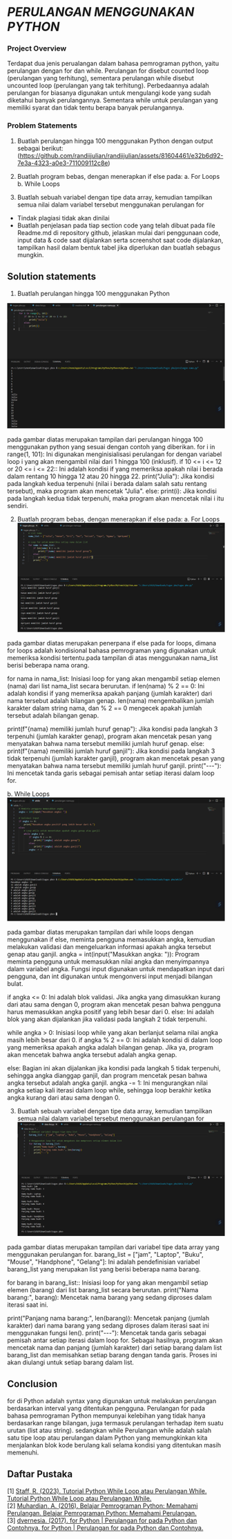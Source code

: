 # _PERULANGAN MENGGUNAKAN PYTHON_

### Project Overview

Terdapat dua jenis perualangan dalam bahasa pemrograman python, yaitu perulangan dengan for dan while.
Perulangan for disebut counted loop (perulangan yang terhitung), sementara perulangan while disebut uncounted loop (perulangan yang tak terhitung). Perbedaannya adalah perulangan for biasanya digunakan untuk mengulangi kode yang sudah diketahui banyak perulangannya. Sementara while untuk perulangan yang memiliki syarat dan tidak tentu berapa banyak perulangannya.

### Problem Statements

1. Buatlah perulangan hingga 100 menggunakan Python dengan output sebagai berikut:
   (https://github.com/randiijulian/randiijulian/assets/81604461/e32b6d92-7e3a-4323-a0e3-711009112c8e)

2. Buatlah program bebas, dengan menerapkan if else pada:
   a. For Loops  
   b. While Loops

3. Buatlah sebuah variabel dengan tipe data array, kemudian tampilkan semua nilai dalam variabel tersebut menggunakan perulangan for

- Tindak plagiasi tidak akan dinilai
- Buatlah penjelasan pada tiap section code yang telah dibuat pada file Readme.md di repository github, jelaskan mulai dari penggunaan code, input data & code saat dijalankan serta screenshot saat code dijalankan, tampilkan hasil dalam bentuk tabel jika diperlukan dan buatlah sebagus mungkin.

## Solution statements

1. Buatlah perulangan hingga 100 menggunakan Python

![App Screenshot](./image/image1.png)

pada gambar diatas merupakan tampilan dari perulangan hingga 100 menggunakan python yang sesuai dengan contoh yang diberikan. for i in range(1, 101): Ini digunakan menginisialisasi perulangan for dengan variabel loop i yang akan mengambil nilai dari 1 hingga 100 (inklusif).
if 10 <= i <= 12 or 20 <= i <= 22:: Ini adalah kondisi if yang memeriksa apakah nilai i berada dalam rentang 10 hingga 12 atau 20 hingga 22. print("Julia"): Jika kondisi pada langkah kedua terpenuhi (nilai i berada dalam salah satu rentang tersebut), maka program akan mencetak "Julia". else: print(i): Jika kondisi pada langkah kedua tidak terpenuhi, maka program akan mencetak nilai i itu sendiri.

2. Buatlah program bebas, dengan menerapkan if else pada:
   a. For Loops  
   ![App Screenshot](./image/image2.png)

pada gambar diatas merupakan penerpana if else pada for loops, dimana for loops adalah kondisional bahasa pemrograman yang digunakan untuk memeriksa kondisi tertentu.pada tampilan di atas menggunakan nama_list berisi beberapa nama orang.

for nama in nama_list: Inisiasi loop for yang akan mengambil setiap elemen (nama) dari list nama_list secara berurutan. if len(nama) % 2 == 0: Ini adalah kondisi if yang memeriksa apakah panjang (jumlah karakter) dari nama tersebut adalah bilangan genap. len(nama) mengembalikan jumlah karakter dalam string nama, dan % 2 == 0 mengecek apakah jumlah tersebut adalah bilangan genap.

print(f"{nama} memiliki jumlah huruf genap"): Jika kondisi pada langkah 3 terpenuhi (jumlah karakter genap), program akan mencetak pesan yang menyatakan bahwa nama tersebut memiliki jumlah huruf genap. else: print(f"{nama} memiliki jumlah huruf ganjil"): Jika kondisi pada langkah 3 tidak terpenuhi (jumlah karakter ganjil), program akan mencetak pesan yang menyatakan bahwa nama tersebut memiliki jumlah huruf ganjil. print("---"): Ini mencetak tanda garis sebagai pemisah antar setiap iterasi dalam loop for.

b. While Loops
![App Screenshot](./image/image3.png)

pada gambar diatas merupakan tampilan dari while loops dengan menggunakan if else, meminta pengguna memasukkan angka, kemudian melakukan validasi dan mengeluarkan informasi apakah angka tersebut genap atau ganjil. angka = int(input("Masukkan angka: ")): Program meminta pengguna untuk memasukkan nilai angka dan menyimpannya dalam variabel angka. Fungsi input digunakan untuk mendapatkan input dari pengguna, dan int digunakan untuk mengonversi input menjadi bilangan bulat.

if angka <= 0: Ini adalah blok validasi. Jika angka yang dimasukkan kurang dari atau sama dengan 0, program akan mencetak pesan bahwa pengguna harus memasukkan angka positif yang lebih besar dari 0. else: Ini adalah blok yang akan dijalankan jika validasi pada langkah 2 tidak terpenuhi.

while angka > 0: Inisiasi loop while yang akan berlanjut selama nilai angka masih lebih besar dari 0. if angka % 2 == 0: Ini adalah kondisi di dalam loop yang memeriksa apakah angka adalah bilangan genap. Jika ya, program akan mencetak bahwa angka tersebut adalah angka genap.

else: Bagian ini akan dijalankan jika kondisi pada langkah 5 tidak terpenuhi, sehingga angka dianggap ganjil, dan program mencetak pesan bahwa angka tersebut adalah angka ganjil. angka -= 1: Ini mengurangkan nilai angka setiap kali iterasi dalam loop while, sehingga loop berakhir ketika angka kurang dari atau sama dengan 0.

3. Buatlah sebuah variabel dengan tipe data array, kemudian tampilkan semua nilai dalam variabel tersebut menggunakan perulangan for
   ![App Screenshot](./image/image4.png)

pada gambar diatas merupakan tampilan dari variabel tipe data array yang menggunakan perulangan for. barang_list = ["jam", "Laptop", "Buku", "Mouse", "Handphone", "Gelang"]: Ini adalah pendefinisian variabel barang_list yang merupakan list yang berisi beberapa nama barang.

for barang in barang_list:: Inisiasi loop for yang akan mengambil setiap elemen (barang) dari list barang_list secara berurutan. print("Nama barang:", barang): Mencetak nama barang yang sedang diproses dalam iterasi saat ini.

print("Panjang nama barang:", len(barang)): Mencetak panjang (jumlah karakter) dari nama barang yang sedang diproses dalam iterasi saat ini menggunakan fungsi len().
print("---"): Mencetak tanda garis sebagai pemisah antar setiap iterasi dalam loop for.
Sebagai hasilnya, program akan mencetak nama dan panjang (jumlah karakter) dari setiap barang dalam list barang_list dan memisahkan setiap barang dengan tanda garis. Proses ini akan diulangi untuk setiap barang dalam list.

## Conclusion

for di Python adalah syntax yang digunakan untuk melakukan perulangan berdasarkan interval yang ditentukan pengguna. Perulangan for pada bahasa pemrograman Python mempunyai kelebihan yang tidak hanya berdasarkan range bilangan, juga termasuk perulangan terhadap item suatu urutan (list atau string). sedangkan while Perulangan while adalah salah satu tipe loop atau perulangan dalam Python yang memungkinkan kita menjalankan blok kode berulang kali selama kondisi yang ditentukan masih memenuhi.

## Daftar Pustaka


[1] [Staff, R. (2023). Tutorial Python While Loop atau Perulangan While. Tutorial Python While Loop atau Perulangan While.](https://revou.co/panduan-teknis/python-while-loop)  
[2] [Muhardian, A. (2016). Belajar Pemrograman Python: Memahami Perulangan. Belajar Pemrograman Python: Memahami Perulangan.](https://www.petanikode.com/python-perulangan/)  
[3] [dvernesia. (2017). for Python | Perulangan for pada Python dan Contohnya. for Python | Perulangan for pada Python dan Contohnya.](https://www.advernesia.com/blog/python/for-python-perulangan-for-pada-python-dan-contohnya/)

